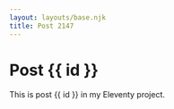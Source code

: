 ```yaml
---
layout: layouts/base.njk
title: Post 2147
---
```


# Post {{ id }}

This is post {{ id }} in my Eleventy project.
